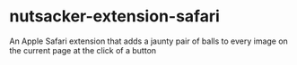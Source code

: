 # nutsacker-extension-safari
An Apple Safari extension that adds a jaunty pair of balls to every image on the current page at the click of a button
